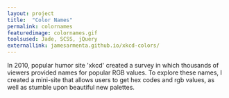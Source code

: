 ```yaml
---
layout: project
title:  "Color Names"
permalink: colornames
featuredimage: colornames.gif
toolsused: Jade, SCSS, jQuery
externallink: jamesarmenta.github.io/xkcd-colors/
---
```

In 2010, popular humor site 'xkcd' created a survey in which thousands of viewers provided names for popular RGB values. To explore these names, I created a mini-site that allows users to get hex codes and rgb values, as well as stumble upon beautiful new palettes. 